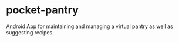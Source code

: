 # pocket-pantry
Android App for maintaining and managing a virtual pantry as well as suggesting recipes.

